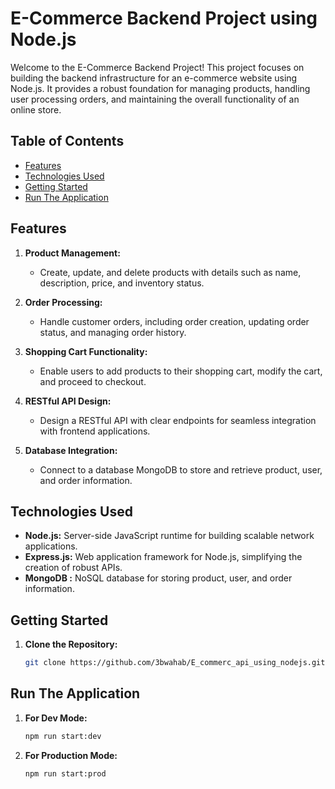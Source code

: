 # E-Commerce Backend Project using Node.js

Welcome to the E-Commerce Backend Project! This project focuses on building the backend infrastructure for an e-commerce website using Node.js. It provides a robust foundation for managing products, handling user  processing orders, and maintaining the overall functionality of an online store.

## Table of Contents

- [Features](#features)
- [Technologies Used](#technologies-used)
- [Getting Started](#getting-started)
- [Run The Application](#run-the-application)

## Features

1. **Product Management:**
   - Create, update, and delete products with details such as name, description, price, and inventory status.

2. **Order Processing:**
   - Handle customer orders, including order creation, updating order status, and managing order history.

3. **Shopping Cart Functionality:**
   - Enable users to add products to their shopping cart, modify the cart, and proceed to checkout.

4. **RESTful API Design:**
   - Design a RESTful API with clear endpoints for seamless integration with frontend applications.

5. **Database Integration:**
   - Connect to a database  MongoDB to store and retrieve product, user, and order information.
  
## Technologies Used

- **Node.js:** Server-side JavaScript runtime for building scalable network applications.
- **Express.js:** Web application framework for Node.js, simplifying the creation of robust APIs.
- **MongoDB :** NoSQL database for storing product, user, and order information.

## Getting Started

1. **Clone the Repository:**
   ```bash
   git clone https://github.com/3bwahab/E_commerc_api_using_nodejs.git


## Run The Application


1. **For Dev Mode:**
   ```bash
   npm run start:dev

2. **For Production Mode:**
   ```bash
   npm run start:prod
